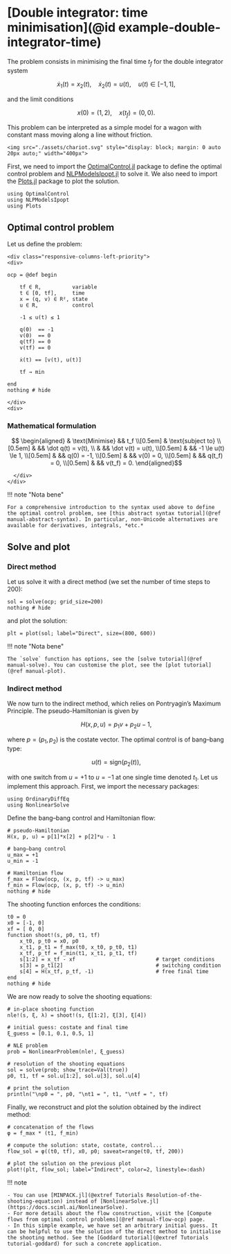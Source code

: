 # [Double integrator: time minimisation](@id example-double-integrator-time)

The problem consists in minimising the final time $t_f$ for the double integrator system

```math
    \dot x_1(t) = x_2(t), \quad \dot x_2(t) = u(t), \quad u(t) \in [-1,1],
```

and the limit conditions

```math
    x(0) = (1,2), \quad x(t_f) = (0,0).
```

This problem can be interpreted as a simple model for a wagon with constant mass moving along a line without friction.

```@raw html
<img src="./assets/chariot.svg" style="display: block; margin: 0 auto 20px auto;" width="400px">
```

First, we need to import the [OptimalControl.jl](https://control-toolbox.org/OptimalControl.jl) package to define the 
optimal control problem and [NLPModelsIpopt.jl](https://jso.dev/NLPModelsIpopt.jl) to solve it. 
We also need to import the [Plots.jl](https://docs.juliaplots.org) package to plot the solution.

```@example main
using OptimalControl
using NLPModelsIpopt
using Plots
```

## Optimal control problem

Let us define the problem:

```@raw html
<div class="responsive-columns-left-priority">
<div>
```

```@example main
ocp = @def begin

    tf ∈ R,          variable
    t ∈ [0, tf],     time
    x = (q, v) ∈ R², state
    u ∈ R,           control

    -1 ≤ u(t) ≤ 1

    q(0)  == -1
    v(0)  == 0
    q(tf) == 0
    v(tf) == 0

    ẋ(t) == [v(t), u(t)]

    tf → min

end
nothing # hide
```

```@raw html
</div>
<div>
```

### Mathematical formulation

```math
    \begin{aligned}
        & \text{Minimise} && t_f \\[0.5em]
        & \text{subject to} \\[0.5em]
        & && \dot q(t) = v(t), \\
        & && \dot v(t) = u(t), \\[0.5em]
        & && -1 \le u(t) \le 1, \\[0.5em]
        & && q(0) = -1, \\[0.5em]
        & && v(0) = 0, \\[0.5em]
        & && q(t_f) = 0, \\[0.5em]
        & && v(t_f) = 0.
    \end{aligned}
```

```@raw html
  </div>
</div>
```

!!! note "Nota bene"

    For a comprehensive introduction to the syntax used above to define the optimal control problem, see [this abstract syntax tutorial](@ref manual-abstract-syntax). In particular, non-Unicode alternatives are available for derivatives, integrals, *etc.*

## Solve and plot

### Direct method

Let us solve it with a direct method (we set the number of time steps to 200):

```@example main
sol = solve(ocp; grid_size=200)
nothing # hide
```

and plot the solution:

```@example main
plt = plot(sol; label="Direct", size=(800, 600))
```

!!! note "Nota bene"

    The `solve` function has options, see the [solve tutorial](@ref manual-solve). You can customise the plot, see the [plot tutorial](@ref manual-plot).

### Indirect method

We now turn to the indirect method, which relies on Pontryagin’s Maximum Principle.  The pseudo-Hamiltonian is given by

```math
H(x, p, u) = p_1 v + p_2 u - 1,
```

where $p = (p_1, p_2)$ is the costate vector. The optimal control is of bang–bang type:

```math
u(t) = \mathrm{sign}(p_2(t)),
```

with one switch from $u=+1$ to $u=-1$ at one single time denoted $t_1$. Let us implement this approach. First, we import the necessary packages:

```@example main
using OrdinaryDiffEq
using NonlinearSolve
```

Define the bang–bang control and Hamiltonian flow:

```@example main
# pseudo-Hamiltonian
H(x, p, u) = p[1]*x[2] + p[2]*u - 1

# bang–bang control
u_max = +1
u_min = -1

# Hamiltonian flow
f_max = Flow(ocp, (x, p, tf) -> u_max)
f_min = Flow(ocp, (x, p, tf) -> u_min)
nothing # hide
```

The shooting function enforces the conditions:

```@example main
t0 = 0
x0 = [-1, 0]
xf = [ 0, 0]
function shoot!(s, p0, t1, tf) 
    x_t0, p_t0 = x0, p0
    x_t1, p_t1 = f_max(t0, x_t0, p_t0, t1)
    x_tf, p_tf = f_min(t1, x_t1, p_t1, tf)
    s[1:2] = x_tf - xf                          # target conditions
    s[3] = p_t1[2]                              # switching condition
    s[4] = H(x_tf, p_tf, -1)                    # free final time
end
nothing # hide
```

We are now ready to solve the shooting equations:

```@example main
# in-place shooting function
nle!(s, ξ, λ) = shoot!(s, ξ[1:2], ξ[3], ξ[4]) 

# initial guess: costate and final time
ξ_guess = [0.1, 0.1, 0.5, 1]

# NLE problem
prob = NonlinearProblem(nle!, ξ_guess)

# resolution of the shooting equations
sol = solve(prob; show_trace=Val(true))
p0, t1, tf = sol.u[1:2], sol.u[3], sol.u[4]

# print the solution
println("\np0 = ", p0, "\nt1 = ", t1, "\ntf = ", tf)
```

Finally, we reconstruct and plot the solution obtained by the indirect method:

```@example main
# concatenation of the flows
φ = f_max * (t1, f_min)

# compute the solution: state, costate, control...
flow_sol = φ((t0, tf), x0, p0; saveat=range(t0, tf, 200))

# plot the solution on the previous plot
plot!(plt, flow_sol; label="Indirect", color=2, linestyle=:dash)
```

!!! note

    - You can use [MINPACK.jl](@extref Tutorials Resolution-of-the-shooting-equation) instead of [NonlinearSolve.jl](https://docs.sciml.ai/NonlinearSolve).
    - For more details about the flow construction, visit the [Compute flows from optimal control problems](@ref manual-flow-ocp) page.
    - In this simple example, we have set an arbitrary initial guess. It can be helpful to use the solution of the direct method to initialise the shooting method. See the [Goddard tutorial](@extref Tutorials tutorial-goddard) for such a concrete application.
